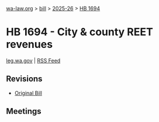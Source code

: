 [wa-law.org](/) > [bill](/bill/) > [2025-26](/bill/2025-26/) > [HB 1694](/bill/2025-26/hb/1694/)

# HB 1694 - City & county REET revenues
[leg.wa.gov](https://app.leg.wa.gov/billsummary?BillNumber=1694&Year=2025&Initiative=false) | [RSS Feed](./rss.xml)

## Revisions
* [Original Bill](1/)

## Meetings